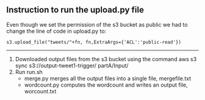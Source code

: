 **Instruction to run the upload.py file**
---
Even though we set the permission of the s3 bucket as public we had to change the line of code in upload.py to:  
```
s3.upload_file("tweets/"+fn, fn,ExtraArgs={'ACL':'public-read'})
```

-----------------------------
1. Downloaded output files from the s3 bucket using the command 
   aws s3 sync s3://output-tweet1-trigger/ partA/Input/
2. Run run.sh
    - merge.py merges all the output files into a single file, mergefile.txt
    - wordcount.py computes the wordcount and writes an output file, worcount.txt
